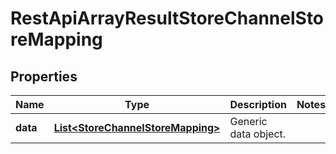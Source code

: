 
# RestApiArrayResultStoreChannelStoreMapping

## Properties
Name | Type | Description | Notes
------------ | ------------- | ------------- | -------------
**data** | [**List&lt;StoreChannelStoreMapping&gt;**](StoreChannelStoreMapping.md) | Generic data object. | 



